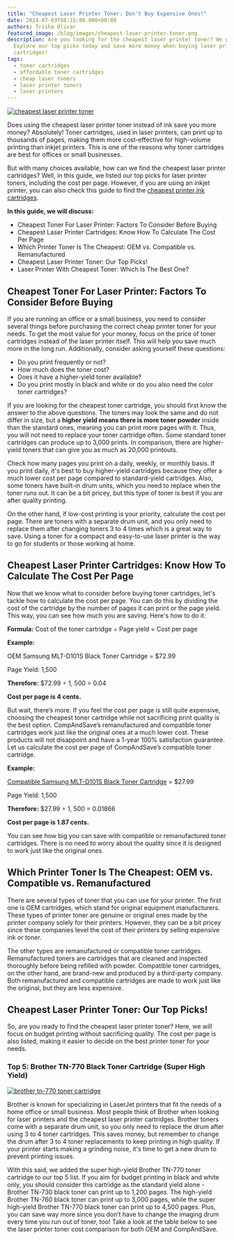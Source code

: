 ```yaml
---
title: "Cheapest Laser Printer Toner: Don't Buy Expensive Ones!"
date: 2024-07-03T08:15:00.000+08:00
authors: Trisha Olivar
featured_image: /blog/images/cheapest-laser-printer-toner.png
description: Are you looking for the cheapest laser printer toner? We got you!
  Explore our top picks today and save more money when buying laser printer
  cartridges!
tags:
  - toner cartridges
  - affordable toner cartridges
  - cheap laser toners
  - laser printer toners
  - laser printers
---
```

[![cheapest laser printer toner](/blog/images/cheapest-laser-printer-toner.png "Cheapest Laser Printer Toner")](/blog/images/cheapest-laser-printer-toner.png)

Does using the cheapest laser printer toner instead of ink save you more money? Absolutely! Toner cartridges, used in laser printers, can print up to thousands of pages, making them more cost-effective for high-volume printing than inkjet printers. This is one of the reasons why toner cartridges are best for offices or small businesses. 

But with many choices available, how can we find the cheapest laser printer cartridges? Well, in this guide, we listed our top picks for laser printer toners, including the cost per page. However, if you are using an inkjet printer, you can also check this guide to find the [cheapest printer ink cartridges](https://www.compandsave.com/top-5-best-cheap-printer-ink-cartridges).

**In this guide, we will discuss:**

* Cheapest Toner For Laser Printer: Factors To Consider Before Buying
* Cheapest Laser Printer Cartridges: Know How To Calculate The Cost Per Page
* Which Printer Toner Is The Cheapest: OEM vs. Compatible vs. Remanufactured
* Cheapest Laser Printer Toner: Our Top Picks!
* Laser Printer With Cheapest Toner: Which Is The Best One?

## Cheapest Toner For Laser Printer: Factors To Consider Before Buying

If you are running an office or a small business, you need to consider several things before purchasing the correct cheap printer toner for your needs. To get the most value for your money, focus on the price of toner cartridges instead of the laser printer itself. This will help you save much more in the long run. Additionally, consider asking yourself these questions:

* Do you print frequently or not? 
* How much does the toner cost? 
* Does it have a higher-yield toner available? 
* Do you print mostly in black and white or do you also need the color toner cartridges? 

If you are looking for the cheapest toner cartridge, you should first know the answer to the above questions. The toners may look the same and do not differ in size, but a **higher yield means there is more toner powder** inside than the standard ones, meaning you can print more pages with it. Thus, you will not need to replace your toner cartridge often. Some standard toner cartridges can produce up to 3,000 prints. In comparison, there are higher-yield toners that can give you as much as 20,000 printouts.

Check how many pages you print on a daily, weekly, or monthly basis. If you print daily, it's best to buy higher-yield cartridges because they offer a much lower cost per page compared to standard-yield cartridges. Also, some toners have built-in drum units, which you need to replace when the toner runs out. It can be a bit pricey, but this type of toner is best if you are after quality printing.

On the other hand, if low-cost printing is your priority, calculate the cost per page. There are toners with a separate drum unit, and you only need to replace them after changing toners 3 to 4 times which is a great way to save. Using a toner for a compact and easy-to-use laser printer is the way to go for students or those working at home.

## Cheapest Laser Printer Cartridges: Know How To Calculate The Cost Per Page

Now that we know what to consider before buying toner cartridges, let's tackle how to calculate the cost per page. You can do this by dividing the cost of the cartridge by the number of pages it can print or the page yield. This way, you can see how much you are saving. Here's how to do it:

**Formula:** Cost of the toner cartridge ÷ Page yield = Cost per page

**Example:** 

OEM Samsung MLT-D101S Black Toner Cartridge = $72.99

Page Yield: 1,500

**Therefore:** $72.99 ÷ 1, 500 = 0.04

**Cost per page is 4 cents.**

But wait, there’s more. If you feel the cost per page is still quite expensive, choosing the cheapest toner cartridge while not sacrificing print quality is the best option. CompAndSave’s remanufactured and compatible toner cartridges work just like the original ones at a much lower cost. These products will not disappoint and have a 1-year 100% satisfaction guarantee. Let us calculate the cost per page of CompAndSave’s compatible toner cartridge.

**Example:** 

[Compatible Samsung MLT-D101S Black Toner Cartridge](https://www.compandsave.com/samsung/mlt-d101s-toner-cartridge-101s-black?queryID=f38d712e2669039c2f45e10d8867db39&objectID=9198&indexName=magento2_cas_en_products) = $27.99

Page Yield: 1,500

**Therefore:** $27.99 ÷ 1, 500 = 0.01866

**Cost per page is 1.87 cents.**

You can see how big you can save with compatible or remanufactured toner cartridges. There is no need to worry about the quality since it is designed to work just like the original ones.

## Which Printer Toner Is The Cheapest: OEM vs. Compatible vs. Remanufactured

There are several types of toner that you can use for your printer. The first one is OEM cartridges, which stand for original equipment manufacturers. These types of printer toner are genuine or original ones made by the printer company solely for their printers. However, they can be a bit pricey since these companies level the cost of their printers by selling expensive ink or toner.

The other types are remanufactured or compatible toner cartridges. Remanufactured toners are cartridges that are cleaned and inspected thoroughly before being refilled with powder. Compatible toner cartridges, on the other hand, are brand-new and produced by a third-party company. Both remanufactured and compatible cartridges are made to work just like the original, but they are less expensive.

## Cheapest Laser Printer Toner: Our Top Picks!

So, are you ready to find the cheapest laser printer toner? Here, we will focus on budget printing without sacrificing quality. The cost per page is also listed, making it easier to decide on the best printer toner for your needs.

### Top 5: Brother TN-770 Black Toner Cartridge (Super High Yield)

[![brother tn-770 toner cartridge](/blog/images/cheapest-toner-1.png "Brother TN-770 Toner Cartridge")](/blog/images/cheapest-toner-1.png)

Brother is known for specializing in LaserJet printers that fit the needs of a home office or small business. Most people think of Brother when looking for laser printers and the cheapest laser printer cartridges. Brother toners come with a separate drum unit, so you only need to replace the drum after using 3 to 4 toner cartridges. This saves money, but remember to change the drum after 3 to 4 toner replacements to keep printing in high quality. If your printer starts making a grinding noise, it's time to get a new drum to prevent printing issues.



With this said, we added the super high-yield Brother TN-770 toner cartridge to our top 5 list. If you aim for budget printing in black and white only, you should consider this cartridge as the standard yield alone - Brother TN-730 black toner can print up to 1,200 pages. The high-yield Brother TN-760 black toner can print up to 3,000 pages, while the super high-yield Brother TN-770 black toner can print up to 4,500 pages. Plus, you can save way more since you don’t have to change the imaging drum every time you run out of toner, too! Take a look at the table below to see the laser printer toner cost comparison for both OEM and CompAndSave.
